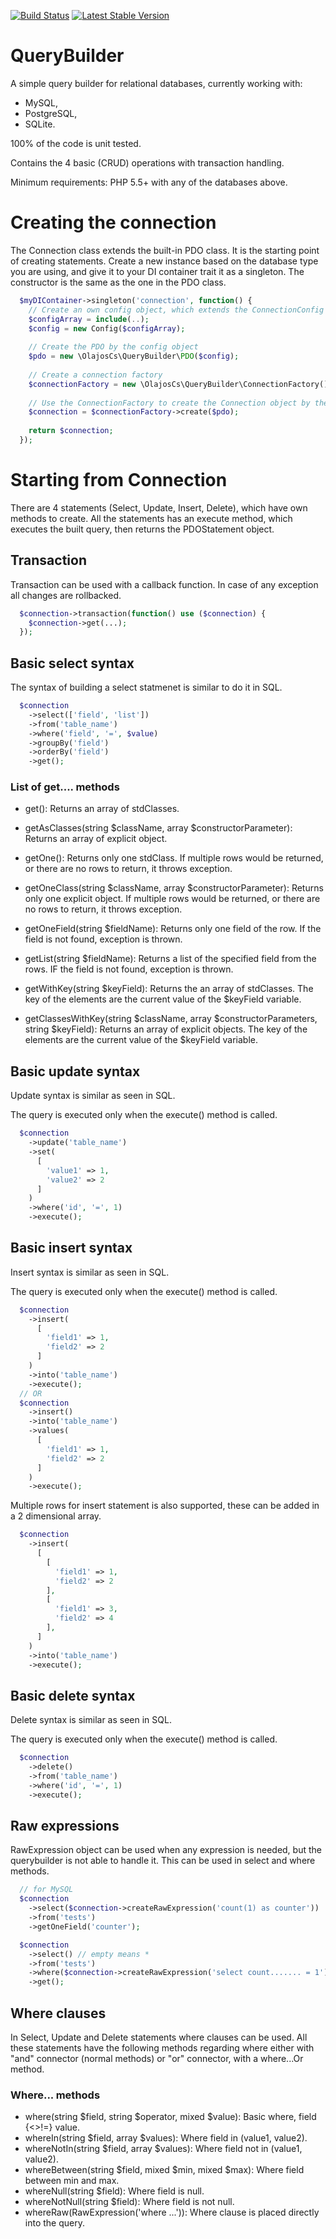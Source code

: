 [![Build Status](https://travis-ci.org/olajoscs/QueryBuilder.svg?branch=master)](https://travis-ci.org/olajoscs/QueryBuilder)
[![Latest Stable Version](https://poser.pugx.org/olajoscs/querybuilder/v/stable)](https://packagist.org/packages/olajoscs/querybuilder)
# QueryBuilder
A simple query builder for relational databases, currently working with:
 - MySQL, 
 - PostgreSQL, 
 - SQLite. 

100% of the code is unit tested.

Contains the 4 basic (CRUD) operations with transaction handling.

Minimum requirements: PHP 5.5+ with any of the databases above.

# Creating the connection
The Connection class extends the built-in PDO class. It is the starting point of creating statements.
Create a new instance based on the database type you are using, and give it to your DI container trait it as a singleton.
The constructor is the same as the one in the PDO class.

```php
  $myDIContainer->singleton('connection', function() {
    // Create an own config object, which extends the ConnectionConfig abstract class, or implements the Config interface
    $configArray = include(..);
    $config = new Config($configArray);
    
    // Create the PDO by the config object
    $pdo = new \OlajosCs\QueryBuilder\PDO($config);
    
    // Create a connection factory
    $connectionFactory = new \OlajosCs\QueryBuilder\ConnectionFactory();
    
    // Use the ConnectionFactory to create the Connection object by the PDO
    $connection = $connectionFactory->create($pdo);
    
    return $connection;
  });
```

# Starting from Connection
There are 4 statements (Select, Update, Insert, Delete), which have own methods to create.
All the statements has an execute method, which executes the built query, then returns the PDOStatement object.

## Transaction
Transaction can be used with a callback function. In case of any exception all changes are rollbacked.
```php
  $connection->transaction(function() use ($connection) {
    $connection->get(...);
  });
```

## Basic select syntax
The syntax of building a select statmenet is similar to do it in SQL.
```php
  $connection
    ->select(['field', 'list'])
    ->from('table_name')
    ->where('field', '=', $value)
    ->groupBy('field')
    ->orderBy('field')
    ->get();
```

### List of get.... methods
- get(): Returns an array of stdClasses.

- getAsClasses(string $className, array $constructorParameter): Returns an array of explicit object.

- getOne(): Returns only one stdClass. If multiple rows would be returned, or there are no rows to return, it throws exception.

- getOneClass(string $className, array $constructorParameter): Returns only one explicit object. If multiple rows would be returned, or there are no rows to return, it throws exception.

- getOneField(string $fieldName): Returns only one field of the row. If the field is not found, exception is thrown.

- getList(string $fieldName): Returns a list of the specified field from the rows. IF the field is not found, exception is thrown.

- getWithKey(string $keyField): Returns the an array of stdClasses. The key of the elements are the current value of the $keyField variable.

- getClassesWithKey(string $className, array $constructorParameters, string $keyField): Returns an array of explicit objects. The key of the elements are the current value of the $keyField variable.

## Basic update syntax
Update syntax is similar as seen in SQL.

The query is executed only when the execute() method is called.
```php
  $connection
    ->update('table_name')
    ->set(
      [
        'value1' => 1,
        'value2' => 2
      ]
    )
    ->where('id', '=', 1)
    ->execute();
```

## Basic insert syntax
Insert syntax is similar as seen in SQL.

The query is executed only when the execute() method is called.
```php
  $connection
    ->insert(
      [
        'field1' => 1,
        'field2' => 2
      ]
    )
    ->into('table_name')
    ->execute();  
  // OR
  $connection
    ->insert()  
    ->into('table_name')
    ->values(  
      [
        'field1' => 1,
        'field2' => 2
      ]
    )
    ->execute();  
```

Multiple rows for insert statement is also supported, these can be added in a 2 dimensional array.
```php
  $connection
    ->insert(
      [
        [
          'field1' => 1,
          'field2' => 2
        ],
        [
          'field1' => 3,
          'field2' => 4
        ],
      ] 
    )
    ->into('table_name')
    ->execute();
```

## Basic delete syntax
Delete syntax is similar as seen in SQL.

The query is executed only when the execute() method is called.
```php
  $connection
    ->delete()
    ->from('table_name')
    ->where('id', '=', 1)
    ->execute();
```

## Raw expressions
RawExpression object can be used when any expression is needed, but the querybuilder is not able to handle it.
This can be used in select and where methods.

```php
  // for MySQL
  $connection
    ->select($connection->createRawExpression('count(1) as counter'))
    ->from('tests')
    ->getOneField('counter');

  $connection
    ->select() // empty means *
    ->from('tests')
    ->where($connection->createRawExpression('select count....... = 1')
    ->get();
```

## Where clauses
In Select, Update and Delete statements where clauses can be used.
All these statements have the following methods regarding where either with "and" connector (normal methods) or "or" connector, with a where...Or method.

### Where... methods
- where(string $field, string $operator, mixed $value): Basic where, field {<>!=} value.
- whereIn(string $field, array $values): Where field in (value1, value2).
- whereNotIn(string $field, array $values): Where field not in (value1, value2).
- whereBetween(string $field, mixed $min, mixed $max): Where field between min and max.
- whereNull(string $field): Where field is null.
- whereNotNull(string $field): Where field is not null.
- whereRaw(RawExpression('where ...')): Where clause is placed directly into the query.
